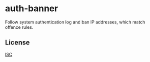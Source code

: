 
# auth-banner

Follow system authentication log and ban IP addresses, which match offence rules.

## License

[ISC](LICENSE)
